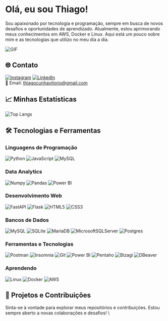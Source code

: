 # Olá, eu sou Thiago! 

Sou apaixonado por tecnologia e programação, sempre em busca de novos desafios e oportunidades de aprendizado. Atualmente, estou aprimorando meus conhecimentos em AWS, Docker e Linux. Aqui está um pouco sobre mim e as tecnologias que utilizo no meu dia a dia.

![GIF](https://media.giphy.com/media/qgQUggAC3Pfv687qPC/giphy.gif)

## 🌐 Contato

[![Instagram](https://img.shields.io/badge/Instagram-E4405F?style=for-the-badge&logo=instagram&logoColor=white)](https://www.instagram.com/thi_vitorio/)
[![LinkedIn](https://img.shields.io/badge/LinkedIn-0077B5?style=for-the-badge&logo=linkedin&logoColor=white)](https://www.linkedin.com/in/thiago-vit%C3%B3rio-7b9b27291/)
<br/>
📧 Email: [thiagocunhavitorio@gmail.com](mailto:thiagocunhavitorio@gmail.com)

## 📈 Minhas Estatísticas

![Top Langs](https://github-readme-stats.vercel.app/api/top-langs/?username=Thiagowop&layout=compact)

## 🛠️ Tecnologias e Ferramentas

### Linguagens de Programação
![Python](https://img.shields.io/badge/-Python-3776AB?style=for-the-badge&logo=python&logoColor=white)
![JavaScript](https://img.shields.io/badge/-JavaScript-F7DF1E?style=for-the-badge&logo=javascript&logoColor=white)
![MySQL](https://img.shields.io/badge/-MySQL-4479A1?style=for-the-badge&logo=mysql&logoColor=white)

### Data Analytics
![Numpy](https://img.shields.io/badge/-Numpy-013243?style=for-the-badge&logo=numpy&logoColor=white)
![Pandas](https://img.shields.io/badge/-Pandas-150458?style=for-the-badge&logo=pandas&logoColor=white)
![Power BI](https://img.shields.io/badge/-Power_BI-F2C811?style=for-the-badge&logo=power-bi&logoColor=black)

### Desenvolvimento Web
![FastAPI](https://img.shields.io/badge/-FastAPI-009688?style=for-the-badge&logo=fastapi&logoColor=white)
![Flask](https://img.shields.io/badge/-Flask-000000?style=for-the-badge&logo=flask&logoColor=white)
![HTML5](https://img.shields.io/badge/-HTML5-E34F26?style=for-the-badge&logo=html5&logoColor=white)
![CSS3](https://img.shields.io/badge/-CSS3-1572B6?style=for-the-badge&logo=css3&logoColor=white)

### Bancos de Dados
![MySQL](https://img.shields.io/badge/-MySQL-4479A1?style=for-the-badge&logo=mysql&logoColor=white)
![SQLite](https://img.shields.io/badge/-SQLite-003B57?style=for-the-badge&logo=sqlite&logoColor=white)
![MariaDB](https://img.shields.io/badge/-MariaDB-003545?style=for-the-badge&logo=mariadb&logoColor=white)
![MicrosoftSQLServer](https://img.shields.io/badge/-MicrosoftSQLServer-CC2927?style=for-the-badge&logo=microsoft-sql-server&logoColor=white)
![Postgres](https://img.shields.io/badge/-Postgres-336791?style=for-the-badge&logo=postgresql&logoColor=white)

### Ferramentas e Tecnologias
![Postman](https://img.shields.io/badge/-Postman-FF6C37?style=for-the-badge&logo=postman&logoColor=white)
![Insomnia](https://img.shields.io/badge/-Insomnia-4000BF?style=for-the-badge&logo=insomnia&logoColor=white)
![Git](https://img.shields.io/badge/-Git-F05032?style=for-the-badge&logo=git&logoColor=white)
![Power BI](https://img.shields.io/badge/-Power_BI-F2C811?style=for-the-badge&logo=power-bi&logoColor=black)
![Pentaho](https://img.shields.io/badge/-Pentaho-003B57?style=for-the-badge&logo=data&logoColor=white)
![Bizagi](https://img.shields.io/badge/-Bizagi-000000?style=for-the-badge&logo=bizagi&logoColor=white)
![DBeaver](https://img.shields.io/badge/-DBeaver-735B6C?style=for-the-badge&logo=dbeaver&logoColor=white)

### Aprendendo
![Linux](https://img.shields.io/badge/-Linux-FCC624?style=for-the-badge&logo=linux&logoColor=black)
![Docker](https://img.shields.io/badge/-Docker-2496ED?style=for-the-badge&logo=docker&logoColor=white)
![AWS](https://img.shields.io/badge/-AWS-232F3E?style=for-the-badge&logo=amazon-aws&logoColor=white)



## 🚀 Projetos e Contribuições

Sinta-se à vontade para explorar meus repositórios e contribuições. Estou sempre aberto a novas colaborações e desafios!
\

